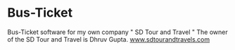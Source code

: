 # Bus-Ticket
Bus-Ticket software for my own company " SD Tour and Travel "
The owner of the SD Tour and Travel is Dhruv Gupta. 
www.sdtourandtravels.com

